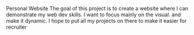 Personal Website
The goal of this project is to create a website where I can demonstrate my web dev skills.
I want to focus mainly on the visual. and make it dynamic.
I hope to put all my projects on there to make it easier for recruiter


